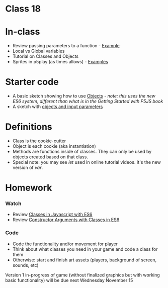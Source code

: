 # Class 18

# In-class
* Review passing parameters to a function - [Example](http://alpha.editor.p5js.org/2sman/sketches/BygNMZORZ)
* Local vs Global variables
* Tutorial on Classes and Objects
* Sprites in p5play (as times allows) - [Examples](http://p5play.molleindustria.org/examples/index.html?fileName=sprite.js)

# Starter code
* A basic sketch showing how to use [Objects](http://alpha.editor.p5js.org/2sman/sketches/BJt4Lk_0W) - *note: this uses the new ES6 system, different than what is in the Getting Started with P5JS book*
* A sketch with [objects and input parameters](http://alpha.editor.p5js.org/2sman/sketches/BJt4Lk_0W) 

# Definitions

* Class is the cookie-cutter
* Object is each cookie (aka instantiation)
* Methods are functions inside of classes. They can only be used by objects created based on that class.
* Special note: you may see *let* used in online tutorial videos. It's the new version of *var*.

# Homework
### Watch
* Review [Classes in Javascript with ES6](https://www.youtube.com/watch?v=T-HGdc8L-7w)
* Review [Constructor Arguments with Classes in ES6](https://www.youtube.com/watch?v=rHiSsgFRgx4)

### Code
* Code the functionality and/or movement for player
* Think about what classes you need in your game and code a class for them
* Otherwise: start and finish art assets (players, background of screen, sounds, etc)

Version 1 in-progress of game (without finalized graphics but with working basic functionality) will be due next Wednesday November 15
